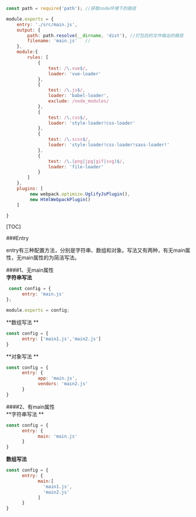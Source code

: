 ```javascript  
const path = require('path'); //获取node环境下的路径

module.exports = {
	entry: './src/main.js',
	output: {
		path: path.resolve(__dirname, 'dist'), //打包后的文件输出的路径
		filename: 'main.js'   //
	},
	module:{
		rules: [
            {
            	test: /\.vue$/,
            	loader: 'vue-loader'
            },
            {
            	test: /\.js$/,
            	loader: 'babel-loader',
            	exclude: /node_modules/
            },
            {
            	test: /\.css$/,
            	loader: 'style-loader!css-loader'
            },
            {
            	test: /\.scss$/,
            	loader: 'style-loader!css-loader!sass-loader!'
            },
            {
            	test: /\.(png|jpg|gif|svg)$/,
            	loader: 'file-loader'
            }
		]
	},
	plugins: [
         new webpack.optimize.UglifyJsPlugin(),
         new HtmlWebpackPlugin()	
	]

}

```  
[TOC]

###Entry 

entry有三种配置方法，分别是字符串、数组和对象。写法又有两种，有无main属性，无main属性的为简洁写法。  

####1、无main属性   
**字符串写法**
```javascript  
 const config = {
      entry: 'main.js'
};

module.exports = config; 

```  
**数组写法 **
```javascript  
const config = {
      entry: ['main1.js','main2.js']
}  
```  
**对象写法  **
```javascript  
const config = {
      entry: {
            app: 'main.js',
            vendors: 'main2.js'
      }
}
```  

####2、有main属性  
**字符串写法 **
```javascript  
const config = {
      entry: {
            main: 'main.js'
      }
} 
```  
**数组写法**  
```javascript  
const config = {
      entry: {
            main:[
              'main1.js',
              'main2.js'
            ]
      }
}  
```  
